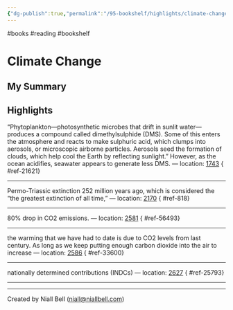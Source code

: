 ```yaml
---
{"dg-publish":true,"permalink":"/95-bookshelf/highlights/climate-change-by-joseph-romm/","hide":true,"noteIcon":"","created":"2024-10-30T06:24:17.910-07:00","updated":"2024-10-30T06:44:58.619-07:00"}
---
```


#books #reading #bookshelf

# Climate Change
## My Summary


## Highlights

“Phytoplankton—photosynthetic microbes that drift in sunlit water—produces a compound called dimethylsulphide (DMS). Some of this enters the atmosphere and reacts to make sulphuric acid, which clumps into aerosols, or microscopic airborne particles. Aerosols seed the formation of clouds, which help cool the Earth by reflecting sunlight.” However, as the ocean acidifies, seawater appears to generate less DMS. — location: [1743]()
{ #ref-21621}


---
Permo-Triassic extinction 252 million years ago, which is considered the “the greatest extinction of all time,” — location: [2170]()
{ #ref-818}


---
80% drop in CO2 emissions. — location: [2581]()
{ #ref-56493}


---
the warming that we have had to date is due to CO2 levels from last century. As long as we keep putting enough carbon dioxide into the air to increase — location: [2586]()
{ #ref-33600}


---
nationally determined contributions (INDCs) — location: [2627]()
{ #ref-25793}


---


---
Created by Niall Bell (niall@niallbell.com)
